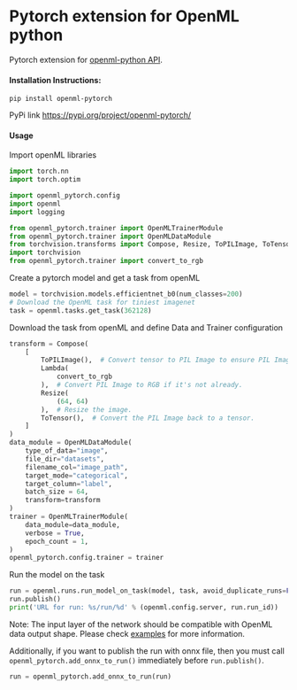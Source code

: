 # Pytorch extension for OpenML python

Pytorch extension for [openml-python API](https://github.com/openml/openml-python).

#### Installation Instructions:

`pip install openml-pytorch`

PyPi link https://pypi.org/project/openml-pytorch/

#### Usage
Import openML libraries
```python
import torch.nn
import torch.optim

import openml_pytorch.config
import openml
import logging

from openml_pytorch.trainer import OpenMLTrainerModule
from openml_pytorch.trainer import OpenMLDataModule
from torchvision.transforms import Compose, Resize, ToPILImage, ToTensor, Lambda
import torchvision
from openml_pytorch.trainer import convert_to_rgb

```
Create a pytorch model and get a task from openML
```python
model = torchvision.models.efficientnet_b0(num_classes=200)
# Download the OpenML task for tiniest imagenet
task = openml.tasks.get_task(362128)
```
Download the task from openML and define Data and Trainer configuration
```python
transform = Compose(
    [
        ToPILImage(),  # Convert tensor to PIL Image to ensure PIL Image operations can be applied.
        Lambda(
            convert_to_rgb
        ),  # Convert PIL Image to RGB if it's not already.
        Resize(
            (64, 64)
        ),  # Resize the image.
        ToTensor(),  # Convert the PIL Image back to a tensor.
    ]
)
data_module = OpenMLDataModule(
    type_of_data="image",
    file_dir="datasets",
    filename_col="image_path",
    target_mode="categorical",
    target_column="label",
    batch_size = 64,
    transform=transform
)
trainer = OpenMLTrainerModule(
    data_module=data_module,
    verbose = True,
    epoch_count = 1,
)
openml_pytorch.config.trainer = trainer
```
Run the model on the task
```python
run = openml.runs.run_model_on_task(model, task, avoid_duplicate_runs=False)
run.publish()
print('URL for run: %s/run/%d' % (openml.config.server, run.run_id))
```
Note: The input layer of the network should be compatible with OpenML data output shape. Please check [examples](/examples/) for more information.

Additionally, if you want to publish the run with onnx file, then you must call ```openml_pytorch.add_onnx_to_run()``` immediately before ```run.publish()```. 

```python
run = openml_pytorch.add_onnx_to_run(run)
```
